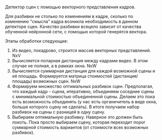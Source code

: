 Детектор сцен с помощью векторного представления кадров.

Для разбивки не столько по изменениям в кадре, сколько по изменению "смысла" кадра возникла необходимость в данном детекторе сцен.
Качество разбивки всецело зависит от качества обученной нейронной сети, с помощью которой генерятся вектора.

Этапы обработки следующие:

1) Из видео, покадрово, строится массив векторных представлений. NxV
2) Вычисляется попарная дистанция между кадрами видео. В этом случае не полная, а в рамках окна. NxW
3) Вычисляется суммарная дистанция для каждой возможной сцены и её площадь. Формируется матрица стоимостей (дистанция/площадь) возможных сцен. NxW
4) Формируем множество оптимальных разбивок сцен. Предполагая, что каждый кадр - сцена, итеративно, объединяем соседние сцены с минимальной стоимостью объединенной сцены. Делаем это пока есть возможность объединять (у нас есть органичитель в виде окна, больше которого сцену не сделать). В итоге получаем набор разбивок на сцены с разницей в одну сцену.
5) Выбираем оптимальную разбивку. Наверное это должен быть локоть. Пока просто выбираем сцену, которая переходит порог суммарной стоимость вариантов (от стоимости всех возможных разбивок).


